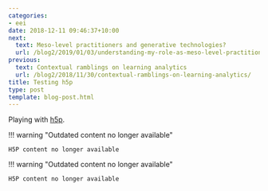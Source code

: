 ```yaml
---
categories:
- eei
date: 2018-12-11 09:46:37+10:00
next:
  text: Meso-level practitioners and generative technologies?
  url: /blog2/2019/01/03/understanding-my-role-as-meso-level-practitioner/
previous:
  text: Contextual ramblings on learning analytics
  url: /blog2/2018/11/30/contextual-ramblings-on-learning-analytics/
title: Testing h5p
type: post
template: blog-post.html
---
```

Playing with [h5p](http://h5p.org/).


!!! warning "Outdated content no longer available"

    H5P content no longer available



!!! warning "Outdated content no longer available"

    H5P content no longer available
